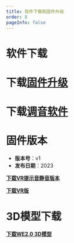 ```yaml
---
title: 软件下载和固件升级
order: 8
pageInfo: false
---
```

# 软件下载
# 下载[固件升级](https://likeyou156156.online:9000/lky/tools/MV_Assisant_Tools_2021_V3.0.9T(2023.05.29).exe)
# 下载[调音软件](https://likeyou156156.online:9000/lky/tools/ACPWorkbench_24bit.exe)

# 固件版本

- **版本号**：v1
- **发布日期**：2023

**[下载VR提示音静音版本](https://likeyou156156.online:9000/lky/old_bin/QY_Eiffel_One_VRmute.MVAX)**
<br>

**[下载VR版](https://likeyou156156.online:9000/lky/old_bin/QY_Eiffel_One_VR.MVAX)**

# 3D模型下载

**[下载WE2.0 3D模型](https://likeyou156156.online:9000/lky/3D/WE2.0.step)**

